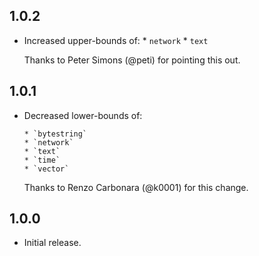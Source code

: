 ## 1.0.2

* Increased upper-bounds of:
      * `network`
      * `text`

  Thanks to Peter Simons (@peti) for pointing this out.

## 1.0.1

* Decreased lower-bounds of:

      * `bytestring`
      * `network`
      * `text`
      * `time`
      * `vector`

  Thanks to Renzo Carbonara (@k0001) for this change.


## 1.0.0

* Initial release.
